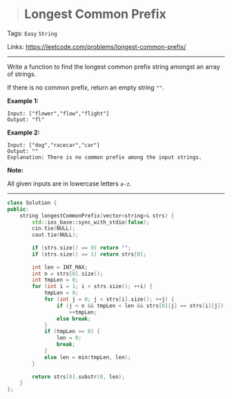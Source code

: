 > # Longest Common Prefix

Tags: `Easy` `String`

Links: <https://leetcode.com/problems/longest-common-prefix/>

----

Write a function to find the longest common prefix string amongst an array of strings.

If there is no common prefix, return an empty string `""`.

**Example 1:**

```
Input: ["flower","flow","flight"]
Output: "fl"
```

**Example 2:**

```
Input: ["dog","racecar","car"]
Output: ""
Explanation: There is no common prefix among the input strings.
```

**Note:**

All given inputs are in lowercase letters `a-z`.

-----

```c++
class Solution {
public:
    string longestCommonPrefix(vector<string>& strs) {
        std::ios_base::sync_with_stdio(false);
        cin.tie(NULL);
        cout.tie(NULL);
        
        if (strs.size() == 0) return "";
        if (strs.size() == 1) return strs[0];
        
        int len = INT_MAX;
        int n = strs[0].size();
        int tmpLen = 0;
        for (int i = 1; i < strs.size(); ++i) {
            tmpLen = 0;
            for (int j = 0; j < strs[i].size(); ++j) {
                if (j < n && tmpLen < len && strs[0][j] == strs[i][j]) 
                    ++tmpLen;
                else break;
            }
            if (tmpLen == 0) {
                len = 0;
                break;
            }
            else len = min(tmpLen, len);
        }
        
        return strs[0].substr(0, len);
    }
};
```

